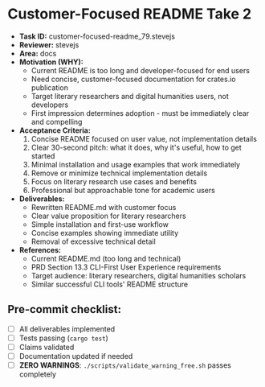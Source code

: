 # Customer-Focused README Take 2

* **Task ID:** customer-focused-readme_79.stevejs
* **Reviewer:** stevejs
* **Area:** docs
* **Motivation (WHY):**
  - Current README is too long and developer-focused for end users
  - Need concise, customer-focused documentation for crates.io publication
  - Target literary researchers and digital humanities users, not developers
  - First impression determines adoption - must be immediately clear and compelling
* **Acceptance Criteria:**
  1. Concise README focused on user value, not implementation details
  2. Clear 30-second pitch: what it does, why it's useful, how to get started
  3. Minimal installation and usage examples that work immediately
  4. Remove or minimize technical implementation details
  5. Focus on literary research use cases and benefits
  6. Professional but approachable tone for academic users
* **Deliverables:**
  - Rewritten README.md with customer focus
  - Clear value proposition for literary researchers
  - Simple installation and first-use workflow
  - Concise examples showing immediate utility
  - Removal of excessive technical detail
* **References:**
  - Current README.md (too long and technical)
  - PRD Section 13.3 CLI-First User Experience requirements
  - Target audience: literary researchers, digital humanities scholars
  - Similar successful CLI tools' README structure

## Pre-commit checklist:
- [ ] All deliverables implemented
- [ ] Tests passing (`cargo test`)
- [ ] Claims validated
- [ ] Documentation updated if needed
- [ ] **ZERO WARNINGS**: `./scripts/validate_warning_free.sh` passes completely